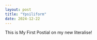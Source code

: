 ```yaml
---
layout: post
title: "Ypsiliform"
date: 2024-12-22
---
```


This is My First Postial on my new literalise!
